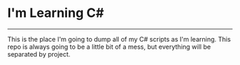 # I'm Learning C#

---

This is the place I'm going to dump all of my C# scripts as I'm learning. This repo is always going to be a little bit of a mess, but everything will be separated by project.
 
